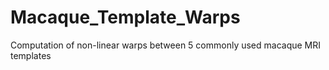 # Macaque_Template_Warps
Computation of non-linear warps between 5 commonly used macaque MRI templates
